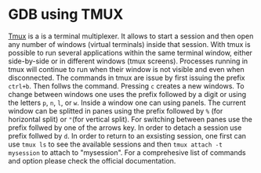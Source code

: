 # GDB using TMUX
[Tmux](https://github.com/tmux/tmux/wiki) is a is a terminal multiplexer. It allows to start a session and then open any number of windows (virtual terminals) inside that session. With tmux is possible to run several applications within the same terminal window, either side-by-side or in different windows (tmux screens). Processes running in tmux will continue to run when their window is not visible and even when disconnected. 
The commands in tmux are issue by first issuing the prefix ```ctrl+b```. Then follws the command. Pressing ```c``` creates a new windows. To change between windows one uses the prefix followed by a digit or using the letters ```p```, ```n```, ```l```, or ```w```. Inside a window one can using panels. The current window can be splitted in panes using the prefix  followed by ```%``` (for horizontal split) or ```"```(for vertical split). For switching between panes use the prefix follwed by one of the arrows key. In order to detach a session use prefix follwed by ```d```. In order to return to an exsisting session, one first can use ```tmux ls``` to see the available sessions and then ```tmux attach -t mysession``` to attach to "mysession". For a comprehesive list of commands and option please check the official documentation.
 
